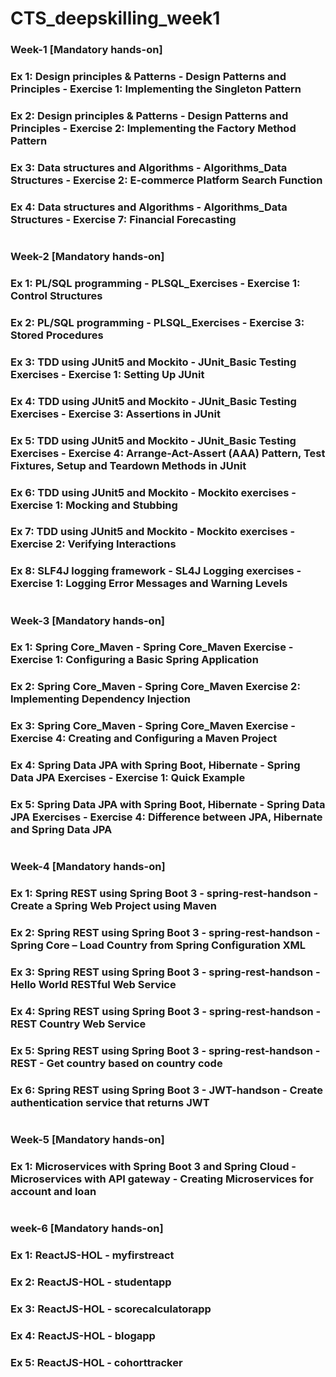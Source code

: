 # CTS_deepskilling_week1

### Week-1 [Mandatory hands-on]
### Ex 1:	Design principles & Patterns	-	Design Patterns and Principles - Exercise 1: Implementing the Singleton Pattern
### Ex 2:	Design principles & Patterns	-	Design Patterns and Principles - Exercise 2: Implementing the Factory Method Pattern
### Ex 3:	Data structures and Algorithms	-	Algorithms_Data Structures - Exercise 2: E-commerce Platform Search Function
### Ex 4:	Data structures and Algorithms	-	Algorithms_Data Structures -	Exercise 7: Financial Forecasting
# 
### Week-2 [Mandatory hands-on]
### Ex 1: PL/SQL programming - PLSQL_Exercises	- Exercise 1: Control Structures
### Ex 2: PL/SQL programming - PLSQL_Exercises	- Exercise 3: Stored Procedures
### Ex 3:	TDD using JUnit5 and Mockito - JUnit_Basic Testing Exercises - Exercise 1: Setting Up JUnit
### Ex 4:	TDD using JUnit5 and Mockito	- JUnit_Basic Testing Exercises - Exercise 3: Assertions in JUnit
### Ex 5:	TDD using JUnit5 and Mockito	- JUnit_Basic Testing Exercises - Exercise 4: Arrange-Act-Assert (AAA) Pattern, Test Fixtures, Setup and Teardown Methods in JUnit
### Ex 6:	TDD using JUnit5 and Mockito - Mockito exercises - Exercise 1: Mocking and Stubbing
### Ex 7:	TDD using JUnit5 and Mockito - Mockito exercises - Exercise 2: Verifying Interactions
### Ex 8:	SLF4J logging framework	- SL4J Logging exercises - Exercise 1: Logging Error Messages and Warning Levels
# 
### Week-3 [Mandatory hands-on]
### Ex 1: Spring Core_Maven - Spring Core_Maven	Exercise	- Exercise 1: Configuring a Basic Spring Application
### Ex 2: Spring Core_Maven - Spring Core_Maven	Exercise 2: Implementing Dependency Injection
### Ex 3:	Spring Core_Maven - Spring Core_Maven	Exercise - Exercise 4: Creating and Configuring a Maven Project
### Ex 4:	Spring Data JPA with Spring Boot, Hibernate	- Spring Data JPA Exercises - Exercise 1: Quick Example
### Ex 5:	Spring Data JPA with Spring Boot, Hibernate	- Spring Data JPA Exercises - Exercise 4: Difference between JPA, Hibernate and Spring Data JPA
#
### Week-4 [Mandatory hands-on]
### Ex 1:	Spring REST using Spring Boot 3	- spring-rest-handson - Create a Spring Web Project using Maven
### Ex 2:	Spring REST using Spring Boot 3	- spring-rest-handson - Spring Core – Load Country from Spring Configuration XML
### Ex 3:	Spring REST using Spring Boot 3	- spring-rest-handson - Hello World RESTful Web Service
### Ex 4:	Spring REST using Spring Boot 3	- spring-rest-handson - REST Country Web Service
### Ex 5:	Spring REST using Spring Boot 3	- spring-rest-handson -	REST - Get country based on country code
### Ex 6:	Spring REST using Spring Boot 3 - JWT-handson - Create authentication service that returns JWT
#
### Week-5 [Mandatory hands-on]
### Ex 1:	Microservices with Spring Boot 3 and Spring Cloud	- Microservices with API gateway - Creating Microservices for account and loan
#	
### week-6 [Mandatory hands-on]
### Ex 1: ReactJS-HOL	- myfirstreact
### Ex 2: ReactJS-HOL -	studentapp
### Ex 3:	ReactJS-HOL - scorecalculatorapp
### Ex 4: ReactJS-HOL -	blogapp
### Ex 5:	ReactJS-HOL -	cohorttracker
#

